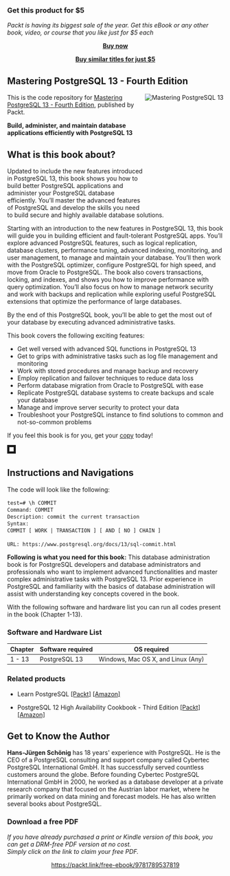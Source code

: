 
### Get this product for $5

<i>Packt is having its biggest sale of the year. Get this eBook or any other book, video, or course that you like just for $5 each</i>


<b><p align='center'>[Buy now](https://packt.link/9781800567498)</p></b>


<b><p align='center'>[Buy similar titles for just $5](https://subscription.packtpub.com/search)</p></b>


## Mastering PostgreSQL 13 - Fourth Edition

<a href="https://www.packtpub.com/product/mastering-postgresql-13-fourth-edition/9781800567498?utm_source=github&utm_medium=repository&utm_campaign=9781800567498"><img src="https://static.packt-cdn.com/products/9781800567498/cover/smaller" alt="Mastering PostgreSQL 13" height="256px" align="right"></a>

This is the code repository for [Mastering PostgreSQL 13 - Fourth Edition](https://www.packtpub.com/product/mastering-postgresql-13-fourth-edition/9781800567498?utm_source=github&utm_medium=repository&utm_campaign=9781800567498), published by Packt.

**Build, administer, and maintain database applications efficiently with PostgreSQL 13**

## What is this book about?
Updated to include the new features introduced in PostgreSQL 13, this book shows you how to build better PostgreSQL applications and administer your PostgreSQL database efficiently. You’ll master the advanced features of PostgreSQL and develop the skills you need to build secure and highly available database solutions.

Starting with an introduction to the new features in PostgreSQL 13, this book will guide you in building efficient and fault-tolerant PostgreSQL apps. You’ll explore advanced PostgreSQL features, such as logical replication, database clusters, performance tuning, advanced indexing, monitoring, and user management, to manage and maintain your database. You’ll then work with the PostgreSQL optimizer, configure PostgreSQL for high speed, and move from Oracle to PostgreSQL. The book also covers transactions, locking, and indexes, and shows you how to improve performance with query optimization. You’ll also focus on how to manage network security and work with backups and replication while exploring useful PostgreSQL extensions that optimize the performance of large databases.

By the end of this PostgreSQL book, you’ll be able to get the most out of your database by executing advanced administrative tasks.

This book covers the following exciting features: 
* Get well versed with advanced SQL functions in PostgreSQL 13
* Get to grips with administrative tasks such as log file management and monitoring
* Work with stored procedures and manage backup and recovery
* Employ replication and failover techniques to reduce data loss
* Perform database migration from Oracle to PostgreSQL with ease
* Replicate PostgreSQL database systems to create backups and scale your database
* Manage and improve server security to protect your data
* Troubleshoot your PostgreSQL instance to find solutions to common and not-so-common problems

If you feel this book is for you, get your [copy](https://www.amazon.com/dp/B08LLC9M6V) today!

<a href="https://www.packtpub.com/?utm_source=github&utm_medium=banner&utm_campaign=GitHubBanner"><img src="https://raw.githubusercontent.com/PacktPublishing/GitHub/master/GitHub.png" alt="https://www.packtpub.com/" border="5" /></a>

## Instructions and Navigations

The code will look like the following:
```
test=# \h COMMIT
Command: COMMIT
Description: commit the current transaction
Syntax:
COMMIT [ WORK | TRANSACTION ] [ AND [ NO ] CHAIN ]

URL: https://www.postgresql.org/docs/13/sql-commit.html

```

**Following is what you need for this book:**
This database administration book is for PostgreSQL developers and database administrators and professionals who want to implement advanced functionalities and master complex administrative tasks with PostgreSQL 13. Prior experience in PostgreSQL and familiarity with the basics of database administration will assist with understanding key concepts covered in the book.	

With the following software and hardware list you can run all codes present in the book (Chapter 1-13).

### Software and Hardware List

| Chapter  | Software required                                                                    | OS required                        |
| -------- | -------------------------------------------------------------------------------------| -----------------------------------|
| 1 - 13   |   PostgreSQL 13                                                						          | Windows, Mac OS X, and Linux (Any) |

### Related products <Other books you may enjoy>
* Learn PostgreSQL [[Packt]](https://www.packtpub.com/product/learn-postgresql/9781838985288) [[Amazon]](https://www.amazon.com/dp/183898528X)

* PostgreSQL 12 High Availability Cookbook - Third Edition [[Packt]](https://www.packtpub.com/product/postgresql-12-high-availability-cookbook-third-edition/9781838984854) [[Amazon]](https://www.amazon.com/dp/B084WX4XH1)

## Get to Know the Author
**Hans-Jürgen Schönig**
 has 18 years' experience with PostgreSQL. He is the CEO of a PostgreSQL consulting and support company called Cybertec PostgreSQL International GmbH. It has successfully served countless customers around the globe. Before founding Cybertec PostgreSQL International GmbH in 2000, he worked as a database developer at a private research company that focused on the Austrian labor market, where he primarily worked on data mining and forecast models. He has also written several books about PostgreSQL.


### Download a free PDF

 <i>If you have already purchased a print or Kindle version of this book, you can get a DRM-free PDF version at no cost.<br>Simply click on the link to claim your free PDF.</i>
<p align="center"> <a href="https://packt.link/free-ebook/9781789537819">https://packt.link/free-ebook/9781789537819 </a> </p>